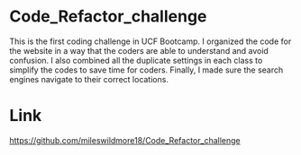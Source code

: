 # Code_Refactor_challenge
This is the first coding challenge in UCF Bootcamp.
I organized the code for the website in a way that the coders are able to understand and avoid confusion.
I also combined all the duplicate settings in each class to simplify the codes to save time for coders.
Finally, I made sure the search engines navigate to their correct locations.

# Link
https://github.com/mileswildmore18/Code_Refactor_challenge
